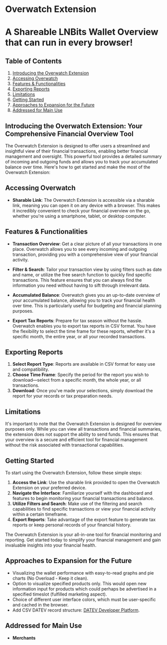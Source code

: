 # Overwatch Extension

# A Shareable LNBits Wallet Overview that can run in every browser!

## Table of Contents

1. [Introducing the Overwatch Extension](#introducing-the-overwatch-extension)
2. [Accessing Overwatch](#accessing-overwatch)
3. [Features & Functionalities](#features--functionalities)
4. [Exporting Reports](#exporting-reports)
5. [Limitations](#limitations)
6. [Getting Started](#getting-started)
7. [Approaches to Expansion for the Future](#approaches-to-expansion-for-the-future)
8. [Addressed for Main Use](#addressed-for-main-use)

## Introducing the Overwatch Extension: Your Comprehensive Financial Overview Tool

The Overwatch Extension is designed to offer users a streamlined and insightful view of their financial transactions, enabling better financial management and oversight. This powerful tool provides a detailed summary of incoming and outgoing funds and allows you to track your accumulated balance over time. Here's how to get started and make the most of the Overwatch Extension:

## Accessing Overwatch

- **Sharable Link**: The Overwatch Extension is accessible via a sharable link, meaning you can open it on any device with a browser. This makes it incredibly convenient to check your financial overview on the go, whether you're using a smartphone, tablet, or desktop computer.

## Features & Functionalities

- **Transaction Overview**: Get a clear picture of all your transactions in one place. Overwatch allows you to see every incoming and outgoing transaction, providing you with a comprehensive view of your financial activity.

- **Filter & Search**: Tailor your transaction view by using filters such as date and name, or utilize the free search function to quickly find specific transactions. This feature ensures that you can always find the information you need without having to sift through irrelevant data.

- **Accumulated Balance**: Overwatch gives you an up-to-date overview of your accumulated balance, allowing you to track your financial health over time. This is particularly useful for budgeting and financial planning purposes.

- **Export Tax Reports**: Prepare for tax season without the hassle. Overwatch enables you to export tax reports in CSV format. You have the flexibility to select the time frame for these reports, whether it's a specific month, the entire year, or all your recorded transactions.

## Exporting Reports

1. **Select Report Type**: Reports are available in CSV format for easy use and compatibility.
2. **Choose Time Frame**: Specify the period for the report you wish to download—select from a specific month, the whole year, or all transactions.
3. **Download**: Once you've made your selections, simply download the report for your records or tax preparation needs.

## Limitations

It's important to note that the Overwatch Extension is designed for overview purposes only. While you can view all transactions and financial summaries, the extension does not support the ability to send funds. This ensures that your overview is a secure and efficient tool for financial management without the risk associated with transactional capabilities.

## Getting Started

To start using the Overwatch Extension, follow these simple steps:

1. **Access the Link**: Use the sharable link provided to open the Overwatch Extension on your preferred device.
2. **Navigate the Interface**: Familiarize yourself with the dashboard and features to begin monitoring your financial transactions and balance.
3. **Utilize Filters and Search**: Make use of the filtering and search capabilities to find specific transactions or view your financial activity within a certain timeframe.
4. **Export Reports**: Take advantage of the export feature to generate tax reports or keep personal records of your financial history.

The Overwatch Extension is your all-in-one tool for financial monitoring and reporting. Get started today to simplify your financial management and gain invaluable insights into your financial health.

## Approaches to Expansion for the Future

- Visualizing the wallet performance with easy-to-read graphs and pie charts (No Overload - Keep it clean).
- Option to visualize specified products only. This would open new information input for products which could perhaps be advertised in a specified timeslot (fulfilled marketing aspect).
- Choice of different user interface colors, which must be user-specific and cached in the browser.
- Add CSV DATEV record structure: [DATEV Developer Platform](https://developer.datev.de/datev/platform/en/dtvf).

## Addressed for Main Use

- **Merchants**


